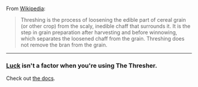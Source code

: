From [Wikipedia](http://en.wikipedia.org/wiki/Threshing):

> Threshing is the process of loosening the edible part of cereal grain (or
> other crop) from the scaly, inedible chaff that surrounds it. It is the
> step in grain preparation after harvesting and before winnowing, which
> separates the loosened chaff from the grain. Threshing does not remove the
> bran from the grain.

---

### [Luck](http://en.wikipedia.org/wiki/Lucky_imaging) isn't a factor when you're using **The Thresher**.

Check out [the docs](http://davidwhogg.github.com/TheThresher).
